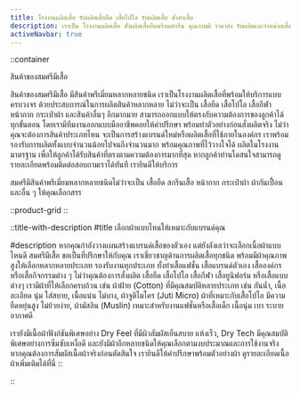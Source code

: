 ```yaml
---
title: โรงงานผลิตเสื้อ รับผลิตเสื้อยืด เสื้อโปโล รับผลิตเสื้อ สั่งทำเสื้อ
description: เราเป็น โรงงานผลิตเสื้อ สั่งผลิตเสื้อยืดพร้อมสกรีน คุณภาพดี ราคาส่ง รับผลิตและจำหน่ายเสื้อ พร้อมสกรีนโลโก้ ทำแบรนด์ตัวเอง
activeNavbar: true
---
```


::container

<ProseH1 class="text-center">สินค้าของสมศรีมีเสื้อ</ProseH1>

<ProseP class="text-center">สินค้าของสมศรีมีเสื้อ มีสินค้าพรีเมี่ยมหลากหลายชนิด เราเป็นโรงงานผลิตเสื้อที่พร้อมให้บริการแบบครบวงจร ด้วยประสบการณ์ในการผลิตสินค้าหลากหลาย ไม่ว่าจะเป็น เสื้อยืด เสื้อโปโล เสื้อกีฬา หน้ากาก กระเป๋าผ้า และสินค้าอื่นๆ อีกมากมาย สามารถออกแบบให้ตรงกับความต้องการของลูกค้าได้ทุกขั้นตอน โดยเรามีทีมงานออกแบบมืออาชีพคอยให้คำปรึกษา พร้อมทำตัวอย่างก่อนสั่งผลิตจริง ไม่ว่าคุณจะต้องการสินค้าประเภทไหน จะเป็นการสร้างแบรนด์ใหม่หรือผลิตเสื้อที่ใช้ภายในองค์กร เราพร้อมรองรับการผลิตทั้งแบบจำนวนน้อยไปจนถึงจำนวนมาก พร้อมคุณภาพที่ไว้วางใจได้ ผลิตในโรงงานมาตรฐาน เพื่อให้ลูกค้าได้รับสินค้าที่ตรงตามความต้องการมากที่สุด หากลูกค้าท่านใดสนใจสามารถดูรายละเอียดพร้อมติดต่อสอบถามเราได้ทันที เรายินดีให้บริการ</ProseP>

<ProseH2 size="sm" class="text-center">สมศรีมีสินค้าพรีเมี่ยมหลากหลายชนิดไม่ว่าจะเป็น เสื้อยืด สกรีนเสื้อ หน้ากาก กระเป๋าผ้า ผ้ากันเปื้อน และอื่น ๆ ให้คุณเลือกสรร</ProseH2>

::product-grid
::

::title-with-description
#title
<ProseH2>เลือกผ้าแบบไหนให้เหมาะกับแบรนด์คุณ</ProseH2>

#description
หากคุณกำลังวางแผนสร้างแบรนด์เสื้อของตัวเอง แต่ยังลังเลว่าจะเลือกเนื้อผ้าแบบไหนดี สมศรีมีเสื้อ ขอเป็นที่ปรึกษาให้กับคุณ เราเชี่ยวชาญด้านการผลิตเสื้อทุกชนิด พร้อมมีผ้าคุณภาพสูงให้เลือกหลากหลายประเภท รองรับงานทุกประเภท ทั้งทำเสื้อแฟชั่น เสื้อแบรนด์ตัวเอง เสื้อองค์กร หรือเสื้อกิจกรรมต่าง ๆ ไม่ว่าคุณต้องการสั่งผลิต เสื้อยืด เสื้อโปโล เสื้อกีฬา เสื้อยูนิฟอร์ม หรือเสื้อแบบต่างๆ เรามีผ้าที่ให้เลือกครบถ้วน เช่น ผ้าฝ้าย (Cotton) ที่มีคุณสมบัติหลายประเภท เช่น กันน้ำ, เนื้อละเอียด นุ่ม ใส่สบาย, เนื้อแน่น ไม่บาง, ผ้าจูติไมโคร (Juti Micro) ผ้าที่เหมาะกับเสื้อโปโล มีความยืดหยุ่นสูง ไม่ย้วยง่าย, ผ้ามัสลิน (Muslin) เหมาะสำหรับงานแฟชั่นหรือเสื้อเด็ก เนื้อนุ่ม เบา ระบายอากาศดี

เรายังมีเนื้อผ้าฟังก์ชันพิเศษอย่าง Dry Feel ที่มีผิวสัมผัสเย็นสบาย แห้งเร็ว, Dry Tech มีคุณสมบัติพิเศษอย่างการซึมซับเหงื่อดี และยังมีผ้าอีกหลายชนิดให้คุณเลือกตามงบประมาณและการใช้งานจริง หากคุณต้องการสัมผัสเนื้อผ้าจริงก่อนตัดสินใจ เรายินดีให้คำปรึกษาพร้อมตัวอย่างผ้า ดูรายละเอียดเนื้อผ้าเพิ่มเติมได้ที่นี่
::

::
